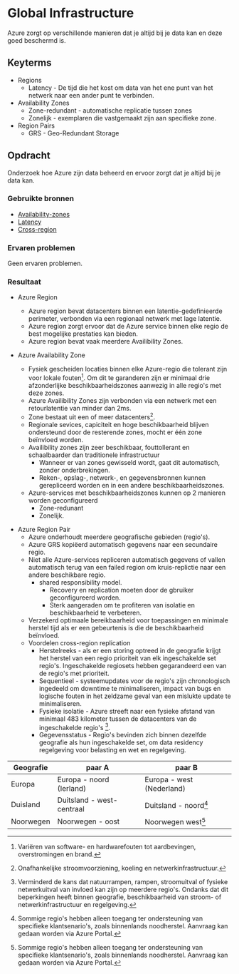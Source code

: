 # Global Infrastructure
Azure zorgt op verschillende manieren dat je altijd bij je data kan en deze goed beschermd is.

## Keyterms

* Regions 
    * Latency - De tijd die het kost om data van het ene punt van het netwerk naar een ander punt te verbinden. 
* Availability Zones 
    * Zone-redundant - automatische replicatie tussen zones
    * Zonelijk - exemplaren die vastgemaakt zijn aan specifieke zone. 
* Region Pairs 
    * GRS - Geo-Redundant Storage

## Opdracht
Onderzoek hoe Azure zijn data beheerd en ervoor zorgt dat je altijd bij je data kan. 

### Gebruikte bronnen
- [Availability-zones](https://docs.microsoft.com/nl-nl/azure/availability-zones/az-overview)
- [Latency](https://www.cloudflare.com/learning/performance/glossary/what-is-latency/)
- [Cross-region](https://docs.microsoft.com/nl-nl/azure/availability-zones/cross-region-replication-azure)

### Ervaren problemen
Geen ervaren problemen. 

### Resultaat
* Azure Region
    * Azure region bevat datacenters binnen een latentie-gedefinieerde perimeter, verbonden via een regionaal netwerk met lage latentie.
    * Azure region zorgt ervoor dat de Azure service binnen elke regio de best mogelijke prestaties kan bieden.
    * Azure region bevat vaak meerdere Availibility Zones. 

* Azure Availability Zone
    * Fysiek gescheiden locaties binnen elke Azure-regio die tolerant zijn voor lokale fouten[^1]. Om dit te garanderen zijn er minimaal drie afzonderlijke beschikbaarheidszones aanwezig in alle regio's met deze zones.
    * Azure Availibility Zones zijn verbonden via een netwerk met een retourlatentie van minder dan 2ms.
    * Zone bestaat uit een of meer datacenters[^2].
    * Regionale sevices, capiciteit en hoge beschikbaarheid blijven ondersteund door de resterende zones, mocht er één zone beïnvloed worden. 
    * Availibility zones zijn zeer beschikbaar, fouttollerant en schaalbaarder dan traditionele infrastructuur
        * Wanneer er van zones gewisseld wordt, gaat dit automatisch, zonder onderbrekingen.
        * Reken-, opslag-, netwerk-, en gegevensbronnen kunnen gerepliceerd worden en in een andere beschikbaarheidszones.
    * Azure-services met beschikbaarheidszones kunnen op 2 manieren worden geconfigureerd
        * Zone-redunant
        * Zonelijk. 


[^1]: Variëren van software- en hardwarefouten tot aardbevingen, overstromingen en brand.
[^2]: Onafhankelijke stroomvoorziening, koeling en netwerkinfrastructuur.

* Azure Region Pair
    * Azure onderhoudt meerdere geografische gebieden (regio's).
    * Azure GRS kopiëerd automatisch gegevens naar een secundaire regio.
    * Niet alle Azure-services repliceren automatisch gegevens of vallen automatisch terug van een failed region om kruis-replictie naar een andere beschikbare regio.
        * shared responsibility model.
            * Recovery en replication moeten door de gbruiker geconfigureerd worden. 
            * Sterk aangeraden om te profiteren van isolatie en beschikbaarheid te verbeteren.
    * Verzekerd optimaale bereikbaarheid voor toepassingen en minimale herstel tijd als er een gebeurtenis is die de beschikbaarheid beïnvloed. 
    * Voordelen cross-region replication
        * Herstelreeks - als er een storing optreed in de geografie krijgt het herstel van een regio prioriteit van elk ingeschakelde set regio's. Ingeschakelde regiosets hebben gegarandeerd een van de regio's met prioriteit.
        * Sequentieel - systeemupdates voor de regio's zijn chronologisch ingedeeld om downtime te minimaliseren, impact van bugs en logische fouten in het zeldzame geval van een mislukte update te minimaliseren. 
        * Fysieke isolatie - Azure streeft naar een fysieke afstand van minimaal 483 kilometer tussen de datacenters van de ingeschakelde regio's [^3]. 
        * Gegevensstatus - Regio's bevinden zich binnen dezelfde geografie als hun ingeschakelde set, om data residency regelgeving voor belasting en wet en regelgeving. 

| Geografie | paar A | paar B |
| ----- | --------- | -------- |
| Europa | Europa - noord (Ierland) | Europa - west (Nederland) |
| Duisland | Duitsland - west-centraal | Duitsland - noord[^4] |
| Noorwegen | Noorwegen - oost | Noorwegen west[^4] |
    
[^3]: Verminderd de kans dat natuurrampen, rampen, stroomuitval of fysieke netwerkuitval van invloed kan zijn op meerdere regio's. Ondanks dat dit beperkingen heeft binnen geografie, beschikbaarheid van stroom- of netwerkinfrastructuur en regelgeving. 
[^4]: Sommige regio's hebben alleen toegang ter ondersteuning van specifieke klantsenario's, zoals binnenlands noodherstel. Aanvraag kan gedaan worden via Azure Portal. 